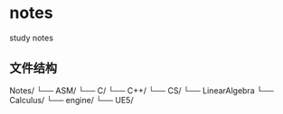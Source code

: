 # notes
study notes

## 文件结构
Notes/
└── ASM/
└── C/
└── C++/
└── CS/
    └── LinearAlgebra
    └── Calculus/
└── engine/
    └── UE5/